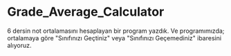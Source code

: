 # Grade_Average_Calculator
6 dersin not ortalamasını hesaplayan bir program yazdık. Ve programımızda; ortalamaya göre "Sınıfınızı Geçtiniz" veya "Sınıfınızı Geçemediniz" ibaresini alıyoruz. 
